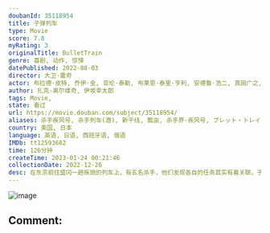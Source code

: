 ```yaml
---
doubanId: 35118954
title: 子弹列车
type: Movie
score: 7.8
myRating: 3
originalTitle: BulletTrain
genre: 喜剧, 动作, 惊悚
datePublished: 2022-08-03
director: 大卫·雷奇
actor: 布拉德·皮特, 乔伊·金, 亚伦·泰勒, 布莱恩·泰里·亨利, 安德鲁·浩二, 真田广之, 迈克尔·珊农, 桑德拉·布洛克, 坏痞兔, 罗根·勒曼, 莎姬·贝兹, 丘增, 凯伦·福原, 凯文·秋吉·程, 明基·村上, 武谷香织, 吉姆·加里蒂, 埃梅丽娜·亚当斯, 詹森·郑, 约书亚·萨达索, 约翰娜·沃茨, 胡里奥·加贝, 安德烈·穆尼奥斯, 阿诺德·陈, 帕沙·, 米歇尔·李, 贾森·马修·史密斯, 大卫·雷奇, 艾恩, 雷·巴佛, 达伦·凯兰, 莉昂·马苏达, 伊戈·米基塔斯, 瑞安·雷诺兹, 查宁·塔图姆, 哈里森·徐
author: 扎克·奥尔维奇, 伊坂幸太郎
tags: Movie, 
state: 看过
url: https://movie.douban.com/subject/35118954/
aliases: 杀手疾风号, 杀手列车(港), 新干线, 瓢虫, 杀手界·疾风号, ブレット・トレイン
country: 美国, 日本
language: 英语, 日语, 西班牙语, 俄语
IMDb: tt12593682
time: 126分钟
createTime: 2023-01-24 00:21:46
collectionDate: 2022-12-26
desc: 在东京前往盛冈一趟疾驰的列车上，有五名杀手，他们发现各自的任务其实有着关联。于是问题变成了：谁能活着下车？终点站又有什么在等待着他们？影片改编自伊坂幸太郎小说《瓢虫》。
---
```


![image](p2873950053.jpg)

Comment: 
---


